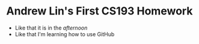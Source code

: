 # Andrew Lin's First CS193 Homework


- Like that it is in the _afternoon_
- Like that I'm learning how to use GitHub



